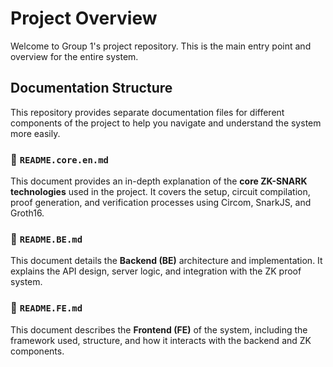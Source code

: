 # Project Overview

Welcome to Group 1's project repository. This is the main entry point and overview for the entire system.

## Documentation Structure

This repository provides separate documentation files for different components of the project to help you navigate and understand the system more easily.

### 📄 `README.core.en.md`

This document provides an in-depth explanation of the **core ZK-SNARK technologies** used in the project. It covers the setup, circuit compilation, proof generation, and verification processes using Circom, SnarkJS, and Groth16.

### 📄 `README.BE.md`

This document details the **Backend (BE)** architecture and implementation. It explains the API design, server logic, and integration with the ZK proof system.

### 📄 `README.FE.md`

This document describes the **Frontend (FE)** of the system, including the framework used, structure, and how it interacts with the backend and ZK components.
